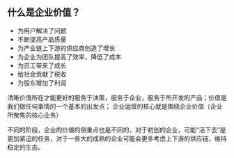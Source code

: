 ## 什么是企业价值？
- 为用户解决了问题
- 不断提高产品质量
- 为产业链上下游的供应商创造了增长
- 为企业为团队提高了效率，降低了成本
- 为员工带来了成长
- 给社会贡献了税收
- 为股东增加了利润

清晰价值所在才能更好的服务于决策，服务于企业，服务于所开发的产品；价值是我们做任何事情的一个基本的出发点；
企业运营的核心就是围绕企业价值（企业所聚焦的核心业务）

不同的阶段，企业的价值的侧重点也是不同的，对于初创的企业，可能“活下去”是更加紧迫的任务，对于一些大的成熟的企业可能会更多考虑上下游的供应链，维持稳定的生态。